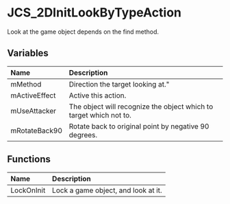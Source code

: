 # JCS_2DInitLookByTypeAction

Look at the game object depends on the find method.

## Variables

| Name          | Description                                                        |
|:--------------|:-------------------------------------------------------------------|
| mMethod       | Direction the target looking at."                                  |
| mActiveEffect | Active this action.                                                |
| mUseAttacker  | The object will recognize the object which to target which not to. |
| mRotateBack90 | Rotate back to original point by negative 90 degrees.              |

## Functions

| Name       | Description                         |
|:-----------|:------------------------------------|
| LockOnInit | Lock a game object, and look at it. |

